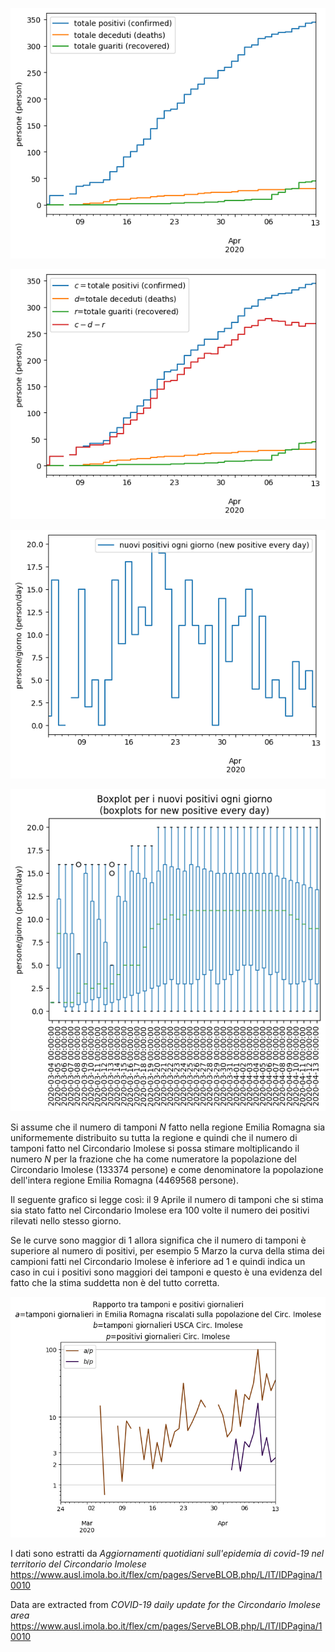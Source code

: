 ![COVID-19 cumulative graph](COVID-19-cumulative.png)

![COVID-19 cumulative graph with formula](COVID-19-cumulative-formula.png)

![COVID-19 daily positive graph](COVID-19-daily_delta_positive.png)

![Boxplot for daily positive graph](COVID-19-daily_positive_boxplot.png)

Si assume che il numero di tamponi *N* fatto nella regione Emilia Romagna sia
uniformemente distribuito su tutta la regione e quindi che il numero di 
tamponi fatto nel Circondario Imolese si possa stimare moltiplicando
il numero *N* per la frazione che ha come numeratore la popolazione
del Circondario Imolese (133374 persone) e come denominatore la popolazione
dell'intera regione Emilia Romagna (4469568 persone).

Il seguente grafico si legge così: il 9 Aprile il numero di tamponi
che si stima sia stato fatto nel Circondario Imolese era 100 volte
il numero dei positivi rilevati nello stesso giorno.

Se le curve sono maggior di 1 allora significa che il numero di tamponi
 è superiore al numero di positivi, per esempio 5 Marzo la curva della stima
dei campioni fatti nel Circondario Imolese è inferiore ad 1 e quindi
indica un caso in cui i positivi sono maggiori dei tamponi e questo è una evidenza del fatto che la stima suddetta non è del tutto corretta.

![COVID-19 cumulative graph and swabs data](COVID-19-swabs.png)

I dati sono estratti da 
*Aggiornamenti quotidiani sull'epidemia di covid-19 nel territorio del Circondario Imolese*
https://www.ausl.imola.bo.it/flex/cm/pages/ServeBLOB.php/L/IT/IDPagina/10010

Data are extracted from 
*COVID-19 daily update for the Circondario Imolese area*
https://www.ausl.imola.bo.it/flex/cm/pages/ServeBLOB.php/L/IT/IDPagina/10010